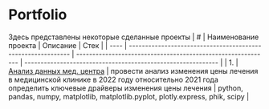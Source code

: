 # Portfolio
Здесь представлены некоторые сделанные проекты
| #    | Наименование проекта                | Описание                                                     | Стек                                                         |
| ---- | ------------------------------------------------------------ | ------------------------------------------------------------ | ------------------------------------------------------------ |
| 1.   | [Анализ данных мед. центра](https://github.com/Dlizai/Portfolio/tree/main/%D0%90%D0%BD%D0%B0%D0%BB%D0%B8%D0%B7%20%D0%B4%D0%B0%D0%BD%D0%BD%D1%8B%D1%85%20%D0%BC%D0%B5%D0%B4.%20%D1%86%D0%B5%D0%BD%D1%82%D1%80%D0%B0) | провести анализ изменения цены лечения в медицинской клинике в 2022 году относительно 2021 года <br/> определить ключевые драйверы изменения цены лечения | python, pandas, numpy, matplotlib, matplotlib.pyplot, plotly.express, phik, scipy      |
